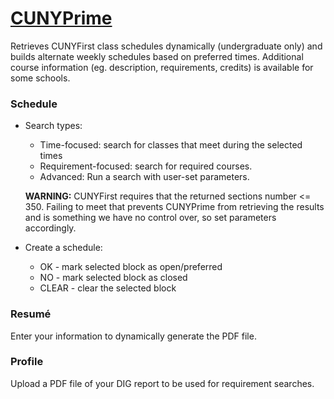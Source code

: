 # [CUNYPrime](http://cunyprime.herokuapp.com)

Retrieves CUNYFirst class schedules dynamically (undergraduate only) and builds alternate weekly schedules based on preferred times. 
Additional course information (eg. description, requirements, credits) is available for some schools.

### Schedule

* Search types:
  * Time-focused: search for classes that meet during the selected times
  * Requirement-focused: search for required courses. 
  * Advanced: Run a search with user-set parameters. 

  **WARNING:** CUNYFirst requires that the returned sections number <= 350. 
  Failing to meet that prevents CUNYPrime from retrieving the results and is something we have no control over, 
  so set parameters accordingly.

* Create a schedule:
  * OK - mark selected block as open/preferred
  * NO  - mark selected block as closed
  * CLEAR - clear the selected block

### Resumé
Enter your information to dynamically generate the PDF file.


### Profile
Upload a PDF file of your DIG report to be used for requirement searches.
